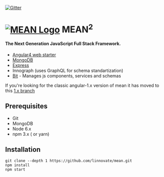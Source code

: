 [![Gitter](https://badges.gitter.im/JoinChat.svg)](https://gitter.im/linnovate/mean?utm_source=badge&utm_medium=badge&utm_campaign=pr-badge)

# [![MEAN Logo](http://mean.io/wp-content/themes/twentysixteen-child/images/meanlogo.png)](http://mean.io/) MEAN<sup>2</sup>

#### The Next Generation JavaScript Full Stack Framework.



* [Angular4 web starter](https://github.com/AngularClass/angular-starter)
* [MongoDB](https://www.mongodb.com)
* [Express](https://expressjs.com/)
* Innograph (uses GraphQL for schema standartization)
* [Bit](https://bitsrc.io/) - Manages js components, services and schemas

If you're looking for the classic angular-1.x version of mean it has moved to this [1.x branch](https://github.com/linnovate/mean/tree/1.x) 

## Prerequisites

* Git
* MongoDB
* Node 6.x
* npm 3.x ( or yarn)

## Installation

```
git clone --depth 1 https://github.com/linnovate/mean.git  
npm install  
npm start  
```

